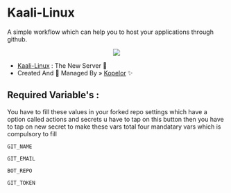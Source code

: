 # Kaali-Linux
A simple workflow which can help you to host your applications through github.

<p align="center"><a href="https://t.me/kopelor"><img src="https://te.legra.ph/file/4f657f875c92a8a13124b.jpg"></a></p>

- [Kaali-Linux](https://t.me/kopelor) : The New Server 📡
- Created And 💞 Managed By » [Kopelor](https://t.me/kopelor) ✨

## Required Variable's :
You have to fill these values in your forked repo settings which have a option called actions and secrets u have to tap on this button then you have to tap on new secret to make these vars total four mandatary vars which is compulsory to fill

`GIT_NAME`

`GIT_EMAIL`

`BOT_REPO`

`GIT_TOKEN`

